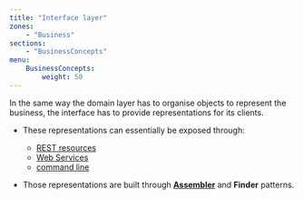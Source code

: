 ```yaml
---
title: "Interface layer"
zones:
    - "Business"
sections:
    - "BusinessConcepts"
menu:
    BusinessConcepts:
        weight: 50
---
```



In the same way the domain layer has to organise objects to represent the business, the interface has to provide representations for its clients. 

- These representations can essentially be exposed through:

	- [REST resources](#!/seed-doc/web) 
	- [Web Services](#!/seed-doc/ws) 
	- [command line](#!/seed-doc/shell)

- Those representations are built through **[Assembler](#!/business-doc/object-oriented-programming#assembler)** and **Finder** patterns.